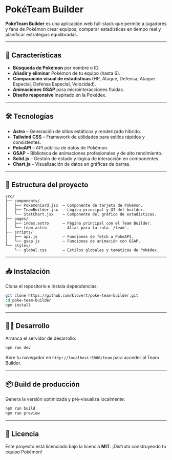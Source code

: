# PokéTeam Builder

**PokéTeam Builder** es una aplicación web full-stack que permite a jugadores y fans de Pokémon crear equipos, comparar estadísticas en tiempo real y planificar estrategias equilibradas.

---

## 🚀 Características

- **Búsqueda de Pokémon** por nombre o ID.
- **Añadir y eliminar** Pokémon de tu equipo (hasta 6).
- **Comparación visual de estadísticas** (HP, Ataque, Defensa, Ataque Especial, Defensa Especial, Velocidad).
- **Animaciones GSAP** para microinteracciones fluidas.
- **Diseño responsive** inspirado en la Pokédex.

---

## 🛠 Tecnologías

- **Astro** – Generación de sitios estáticos y renderizado híbrido.
- **Tailwind CSS** – Framework de utilidades para estilos rápidos y consistentes.
- **PokeAPI** – API pública de datos de Pokémon.
- **GSAP** – Biblioteca de animaciones profesionales y de alto rendimiento.
- **Solid.js** – Gestión de estado y lógica de interacción en componentes.
- **Chart.js** – Visualización de datos en gráficas de barras.

---

## 📂 Estructura del proyecto

```
src/
├── components/
│   ├── PokemonCard.jsx  – Componente de tarjeta de Pokémon.
│   ├── TeamBuilder.jsx  – Lógica principal y UI del builder.
│   └── StatChart.jsx    – Componente del gráfico de estadísticas.
├── pages/
│   ├── index.astro      – Página principal con el Team Builder.
│   └── team.astro       – Alias para la ruta `/team`.
├── scripts/
│   ├── api.js           – Funciones de fetch a PokeAPI.
│   └── gsap.js          – Funciones de animación con GSAP.
└── styles/
    └── global.css       – Estilos globales y temáticas de Pokédex.
```

---

## 📥 Instalación

Clona el repositorio e instala dependencias:

```bash
git clone https://github.com/klovert/poke-team-builder.git
cd poke-team-builder
npm install
```

---

## 🏃‍♂️ Desarrollo

Arranca el servidor de desarrollo:

```bash
npm run dev
```

Abre tu navegador en `http://localhost:3000/team` para acceder al Team Builder.

---

## 📦 Build de producción

Genera la versión optimizada y pré-visualiza localmente:

```bash
npm run build
npm run preview
```

---


## 📄 Licencia

Este proyecto está licenciado bajo la licencia **MIT**. ¡Disfruta construyendo tu equipo Pokémon!

